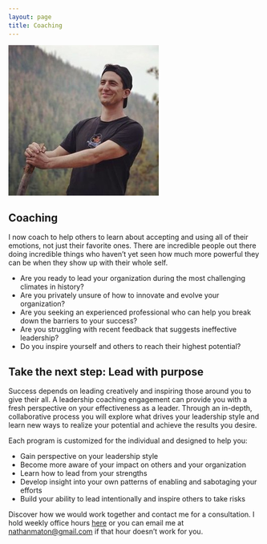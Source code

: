 ```yaml
---
layout: page
title: Coaching
---
```


<img src="/images/nathanm.jpg" alt="Photo of me.">

## Coaching

I now coach to help others to learn about accepting and using all of their emotions, not just their favorite ones. There are incredible people out there doing incredible things who haven’t yet seen how much more powerful they can be when they show up with their whole self. 

* Are you ready to lead your organization during the most challenging climates in history?
* Are you privately unsure of how to innovate and evolve your organization?
* Are you seeking an experienced professional who can help you break down the barriers to your success?
* Are you struggling with recent feedback that suggests ineffective leadership?
* Do you inspire yourself and others to reach their highest potential?

## Take the next step: Lead with purpose

Success depends on leading creatively and inspiring those around you to give their all. A leadership coaching engagement can provide you with a fresh perspective on your effectiveness as a leader. Through an in-depth, collaborative process you will explore what drives your leadership style and learn new ways to realize your potential and achieve the results you desire. 

Each program is customized for the individual and designed to help you:

* Gain perspective on your leadership style
* Become more aware of your impact on others and your organization
* Learn how to lead from your strengths
* Develop insight into your own patterns of enabling and sabotaging your efforts
* Build your ability to lead intentionally and inspire others to take risks

Discover how we would work together and contact me for a consultation. I hold weekly office hours <a href="https://nathanmaton.youcanbook.me/">here</a> or you can email me at nathanmaton@gmail.com if that hour doesn’t work for you.
